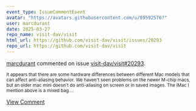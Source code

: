 ```yaml
---
event_type: IssueCommentEvent
avatar: "https://avatars.githubusercontent.com/u/89592576?"
user: marcdurant
date: 2025-03-27
repo_name: visit-dav/visit
html_url: https://github.com/visit-dav/visit/issues/20293
repo_url: https://github.com/visit-dav/visit
---
```


<a href='https://github.com/marcdurant' target='_blank'>marcdurant</a> commented on issue <a href='https://github.com/visit-dav/visit/issues/20293' target='_blank'>visit-dav/visit#20293</a>.

<small>It appears that there are some hardware differences between different Mac models that can affect anti-aliasing behavior. We haven't seen problems on the newer M-chip macs, but an older mac mini doesn't do anti-aliasing on screen or in saved images. The iMac I mention above is a mixed bag....</small>

<a href='https://github.com/visit-dav/visit/issues/20293' target='_blank'>View Comment</a>